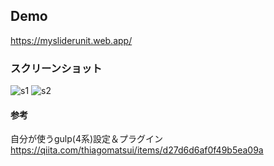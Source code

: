 ## Demo
https://mysliderunit.web.app/
### スクリーンショット
![s1](https://user-images.githubusercontent.com/82574495/115191240-1fd6d680-a124-11eb-9628-07ff064a818c.png)
![s2](https://user-images.githubusercontent.com/82574495/115191237-1ea5a980-a124-11eb-9b92-b666c47fb096.png)
#### 参考
自分が使うgulp(4系)設定＆プラグイン  
https://qiita.com/thiagomatsui/items/d27d6d6af0f49b5ea09a
